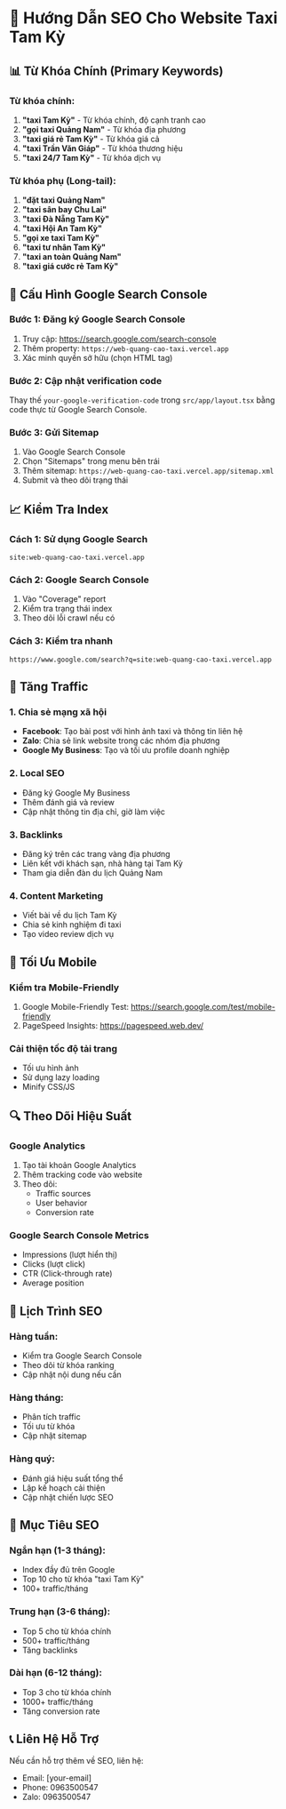# 🚕 Hướng Dẫn SEO Cho Website Taxi Tam Kỳ

## 📊 Từ Khóa Chính (Primary Keywords)

### Từ khóa chính:
1. **"taxi Tam Kỳ"** - Từ khóa chính, độ cạnh tranh cao
2. **"gọi taxi Quảng Nam"** - Từ khóa địa phương
3. **"taxi giá rẻ Tam Kỳ"** - Từ khóa giá cả
4. **"taxi Trần Văn Giáp"** - Từ khóa thương hiệu
5. **"taxi 24/7 Tam Kỳ"** - Từ khóa dịch vụ

### Từ khóa phụ (Long-tail):
1. **"đặt taxi Quảng Nam"**
2. **"taxi sân bay Chu Lai"**
3. **"taxi Đà Nẵng Tam Kỳ"**
4. **"taxi Hội An Tam Kỳ"**
5. **"gọi xe taxi Tam Kỳ"**
6. **"taxi tư nhân Tam Kỳ"**
7. **"taxi an toàn Quảng Nam"**
8. **"taxi giá cước rẻ Tam Kỳ"**

## 🔧 Cấu Hình Google Search Console

### Bước 1: Đăng ký Google Search Console
1. Truy cập: https://search.google.com/search-console
2. Thêm property: `https://web-quang-cao-taxi.vercel.app`
3. Xác minh quyền sở hữu (chọn HTML tag)

### Bước 2: Cập nhật verification code
Thay thế `your-google-verification-code` trong `src/app/layout.tsx` bằng code thực từ Google Search Console.

### Bước 3: Gửi Sitemap
1. Vào Google Search Console
2. Chọn "Sitemaps" trong menu bên trái
3. Thêm sitemap: `https://web-quang-cao-taxi.vercel.app/sitemap.xml`
4. Submit và theo dõi trạng thái

## 📈 Kiểm Tra Index

### Cách 1: Sử dụng Google Search
```
site:web-quang-cao-taxi.vercel.app
```

### Cách 2: Google Search Console
1. Vào "Coverage" report
2. Kiểm tra trạng thái index
3. Theo dõi lỗi crawl nếu có

### Cách 3: Kiểm tra nhanh
```
https://www.google.com/search?q=site:web-quang-cao-taxi.vercel.app
```

## 🚀 Tăng Traffic

### 1. Chia sẻ mạng xã hội
- **Facebook**: Tạo bài post với hình ảnh taxi và thông tin liên hệ
- **Zalo**: Chia sẻ link website trong các nhóm địa phương
- **Google My Business**: Tạo và tối ưu profile doanh nghiệp

### 2. Local SEO
- Đăng ký Google My Business
- Thêm đánh giá và review
- Cập nhật thông tin địa chỉ, giờ làm việc

### 3. Backlinks
- Đăng ký trên các trang vàng địa phương
- Liên kết với khách sạn, nhà hàng tại Tam Kỳ
- Tham gia diễn đàn du lịch Quảng Nam

### 4. Content Marketing
- Viết bài về du lịch Tam Kỳ
- Chia sẻ kinh nghiệm đi taxi
- Tạo video review dịch vụ

## 📱 Tối Ưu Mobile

### Kiểm tra Mobile-Friendly
1. Google Mobile-Friendly Test: https://search.google.com/test/mobile-friendly
2. PageSpeed Insights: https://pagespeed.web.dev/

### Cải thiện tốc độ tải trang
- Tối ưu hình ảnh
- Sử dụng lazy loading
- Minify CSS/JS

## 🔍 Theo Dõi Hiệu Suất

### Google Analytics
1. Tạo tài khoản Google Analytics
2. Thêm tracking code vào website
3. Theo dõi:
   - Traffic sources
   - User behavior
   - Conversion rate

### Google Search Console Metrics
- Impressions (lượt hiển thị)
- Clicks (lượt click)
- CTR (Click-through rate)
- Average position

## 📅 Lịch Trình SEO

### Hàng tuần:
- Kiểm tra Google Search Console
- Theo dõi từ khóa ranking
- Cập nhật nội dung nếu cần

### Hàng tháng:
- Phân tích traffic
- Tối ưu từ khóa
- Cập nhật sitemap

### Hàng quý:
- Đánh giá hiệu suất tổng thể
- Lập kế hoạch cải thiện
- Cập nhật chiến lược SEO

## 🎯 Mục Tiêu SEO

### Ngắn hạn (1-3 tháng):
- Index đầy đủ trên Google
- Top 10 cho từ khóa "taxi Tam Kỳ"
- 100+ traffic/tháng

### Trung hạn (3-6 tháng):
- Top 5 cho từ khóa chính
- 500+ traffic/tháng
- Tăng backlinks

### Dài hạn (6-12 tháng):
- Top 3 cho từ khóa chính
- 1000+ traffic/tháng
- Tăng conversion rate

## 📞 Liên Hệ Hỗ Trợ

Nếu cần hỗ trợ thêm về SEO, liên hệ:
- Email: [your-email]
- Phone: 0963500547
- Zalo: 0963500547 
